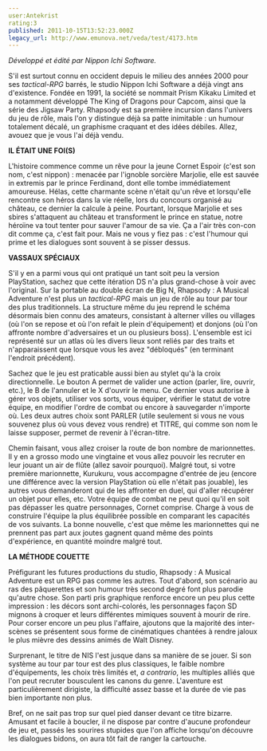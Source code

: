 ```yaml
---
user:Antekrist
rating:3
published: 2011-10-15T13:52:23.000Z
legacy_url: http://www.emunova.net/veda/test/4173.htm
---
```

_Développé et édité par Nippon Ichi Software._  

  

S'il est surtout connu en occident depuis le milieu des années 2000 pour ses _tactical-RPG_ barrés, le studio Nippon Ichi Software a déjà vingt ans d'existence. Fondée en 1991, la société se nommait Prism Kikaku Limited et a notamment développé The King of Dragons pour Capcom, ainsi que la série des Jigsaw Party. Rhapsody est sa première incursion dans l'univers du jeu de rôle, mais l'on y distingue déjà sa patte inimitable : un humour totalement décalé, un graphisme craquant et des idées débiles. Allez, avouez que je vous l'ai déjà vendu.  

  

**IL ÉTAIT UNE FOI(S)**  

L'histoire commence comme un rêve pour la jeune Cornet Espoir (c'est son nom, c'est nippon) : menacée par l'ignoble sorcière Marjolie, elle est sauvée in extremis par le prince Ferdinand, dont elle tombe immédiatement amoureuse. Hélas, cette charmante scène n'était qu'un rêve et lorsqu'elle rencontre son héros dans la vie réelle, lors du concours organisé au château, ce dernier la calcule à peine. Pourtant, lorsque Marjolie et ses sbires s'attaquent au château et transforment le prince en statue, notre héroïne va tout tenter pour sauver l'amour de sa vie. Ça a l'air très con-con dit comme ça, c'est fait pour. Mais ne vous y fiez pas : c'est l'humour qui prime et les dialogues sont souvent à se pisser dessus.  

  

**VASSAUX SPÉCIAUX**  

S'il y en a parmi vous qui ont pratiqué un tant soit peu la version PlayStation, sachez que cette itération DS n'a plus grand-chose à voir avec l'original. Sur la portable au double écran de Big N, Rhapsody : A Musical Adventure n'est plus un _tactical-RPG_ mais un jeu de rôle au tour par tour des plus traditionnels. La structure même du jeu reprend le schéma désormais bien connu des amateurs, consistant à alterner villes ou villages (où l'on se repose et où l'on refait le plein d'équipement) et donjons (où l'on affronte nombre d'adversaires et un ou plusieurs boss). L'ensemble est ici représenté sur un atlas où les divers lieux sont reliés par des traits et n'apparaissent que lorsque vous les avez "débloqués" (en terminant l'endroit précédent).  

Sachez que le jeu est praticable aussi bien au stylet qu'à la croix directionnelle. Le bouton A permet de valider une action (parler, lire, ouvrir, etc.), le B de l'annuler et le X d'ouvrir le menu. Ce dernier vous autorise à gérer vos objets, utiliser vos sorts, vous équiper, vérifier le statut de votre équipe, en modifier l'ordre de combat ou encore à sauvegarder n'importe où. Les deux autres choix sont PARLER (utile seulement si vous ne vous souvenez plus où vous devez vous rendre) et TITRE, qui comme son nom le laisse supposer, permet de revenir à l'écran-titre.  

Chemin faisant, vous allez croiser la route de bon nombre de marionnettes. Il y en a grosso modo une vingtaine et vous allez pouvoir les recruter en leur jouant un air de flûte (allez savoir pourquoi). Malgré tout, si votre première marionnette, Kurukuru, vous accompagne d'entrée de jeu (encore une différence avec la version PlayStation où elle n'était pas jouable), les autres vous demanderont qui de les affronter en duel, qui d'aller récupérer un objet pour elles, etc. Votre équipe de combat ne peut quoi qu'il en soit pas dépasser les quatre personnages, Cornet comprise. Charge à vous de construire l'équipe la plus équilibrée possible en comparant les capacités de vos suivants. La bonne nouvelle, c'est que même les marionnettes qui ne prennent pas part aux joutes gagnent quand même des points d'expérience, en quantité moindre malgré tout.  

  

**LA MÉTHODE COUETTE**  

Préfigurant les futures productions du studio, Rhapsody : A Musical Adventure est un RPG pas comme les autres. Tout d'abord, son scénario au ras des pâquerettes et son humour très second degré font plus parodie qu'autre chose. Son parti pris graphique renforce encore un peu plus cette impression : les décors sont archi-colorés, les personnages façon SD mignons à croquer et leurs différentes mimiques souvent à mourir de rire. Pour corser encore un peu plus l'affaire, ajoutons que la majorité des inter-scènes se présentent sous forme de cinématiques chantées à rendre jaloux le plus mièvre des dessins animés de Walt Disney.  

Surprenant, le titre de NIS l'est jusque dans sa manière de se jouer. Si son système au tour par tour est des plus classiques, le faible nombre d'équipements, les choix très limités et, _a contrario_, les multiples alliés que l'on peut recruter bousculent les canons du genre. L'aventure est particulièrement dirigiste, la difficulté assez basse et la durée de vie pas bien importante non plus.  

Bref, on ne sait pas trop sur quel pied danser devant ce titre bizarre. Amusant et facile à boucler, il ne dispose par contre d'aucune profondeur de jeu et, passés les sourires stupides que l'on affiche lorsqu'on découvre les dialogues bidons, on aura tôt fait de ranger la cartouche.